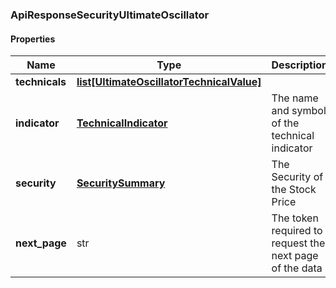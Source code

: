 

[//]: # (CLASS:ApiResponseSecurityUltimateOscillator)

[//]: # (KIND:object)

### ApiResponseSecurityUltimateOscillator

#### Properties

[//]: # (START_DEFINITION)

Name | Type | Description
------------ | ------------- | -------------
**technicals** | [**list[UltimateOscillatorTechnicalValue]**](UltimateOscillatorTechnicalValue.md) |  &nbsp;
**indicator** | [**TechnicalIndicator**](TechnicalIndicator.md) | The name and symbol of the technical indicator &nbsp;
**security** | [**SecuritySummary**](SecuritySummary.md) | The Security of the Stock Price &nbsp;
**next_page** | str | The token required to request the next page of the data &nbsp;

[//]: # (END_DEFINITION)


[//]: # (CONTAINED_CLASS:UltimateOscillatorTechnicalValue)


[//]: # (CONTAINED_CLASS:TechnicalIndicator)


[//]: # (CONTAINED_CLASS:SecuritySummary)



